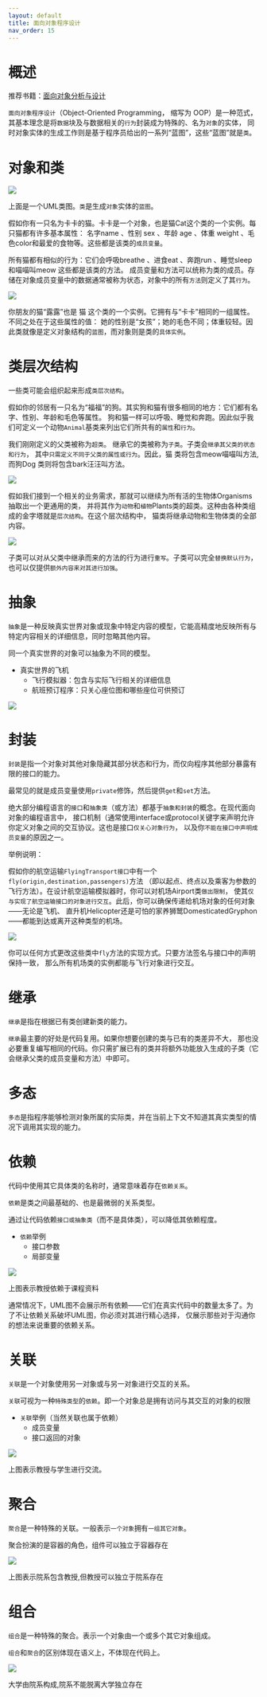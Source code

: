 ```yaml
---
layout: default
title: 面向对象程序设计
nav_order: 15
---
```


# 概述

推荐书籍：[面向对象分析与设计](https://book.douban.com/subject/11509672/)

`面向对象程序设计`（Object-Oriented Programming， 缩写为 OOP）是一种范式，
其基本理念是将`数据`块及与数据相关的`行为`封装成为特殊的、名为`对象`的实体，
同时对象实体的生成工作则是基于程序员给出的一系列“蓝图”，这些“蓝图”就是`类`。

# 对象和类

![](https://cdn.jsdelivr.net/gh/guosonglu/images@master/blog-img/202111171554071.png)

上面是一个UML类图。`类`是生成`对象`实体的`蓝图`。

假如你有一只名为卡卡的猫。卡卡是一个对象，也是猫Cat这个类的一个实例。每只猫都有许多基本属性：
名字name 、性别 sex 、年龄 age 、体重 weight 、毛色color和最爱的食物等。这些都是该类的`成员变量`。

所有猫都有相似的行为：它们会呼吸breathe 、进食eat 、奔跑run 、睡觉sleep和喵喵叫meow 这些都是该类的方法。
成员变量和方法可以统称为类的成员。存储在对象成员变量中的数据通常被称为状态，对象中的所有`方法`则定义了其`行为`。

![](https://cdn.jsdelivr.net/gh/guosonglu/images@master/blog-img/202111171604948.png)

你朋友的猫“露露”也是 猫 这个类的一个实例。它拥有与“卡卡”相同的一组属性。不同之处在于这些属性的值：
她的性别是“女孩”；她的毛色不同；体重较轻。因此类就像是定义对象结构的`蓝图`，而对象则是类的`具体实例`。

# 类层次结构

一些类可能会组织起来形成`类层次结构`。

假如你的邻居有一只名为“福福”的狗。其实狗和猫有很多相同的地方：它们都有名字、性别、年龄和毛色等属性。
狗和猫一样可以呼吸、睡觉和奔跑。因此似乎我们可定义一个动物`Animal`基类来列出它们所共有的`属性`和`行为`。


我们刚刚定义的父类被称为`超类`。 继承它的类被称为`子类`。子类会`继承其父类的状态和行为`，
其中`只需定义不同于父类的属性或行为`。因此，猫 类将包含meow喵喵叫方法,而狗Dog 类则将包含bark汪汪叫方法。

![](https://cdn.jsdelivr.net/gh/guosonglu/images@master/blog-img/202111171609043.png)

假如我们接到一个相关的业务需求，那就可以继续为所有活的生物体Organisms抽取出一个更通用的类，
并将其作为`动物`和`植物`Plants类的超类。这种由各种类组成的金字塔就是`层次结构`。在这个层次结构中，
猫类将继承动物和生物体类的全部内容。

![](https://cdn.jsdelivr.net/gh/guosonglu/images@master/blog-img/202111171611560.png)

子类可以对从父类中继承而来的方法的行为进行`重写`。子类可以完全`替换默认行为`，也可以仅提供`额外内容来对其进行加强`。

# 抽象

`抽象`是一种反映真实世界对象或现象中特定内容的模型，它能高精度地反映所有与特定内容相关的详细信息，同时忽略其他内容。

同一个真实世界的对象可以抽象为不同的模型。

- 真实世界的飞机
  - 飞行模拟器：包含与实际飞行相关的详细信息
  - 航班预订程序：只关心座位图和哪些座位可供预订

![](https://cdn.jsdelivr.net/gh/guosonglu/images@master/blog-img/202111171626805.png)

# 封装

`封装`是指一个对象对其他对象隐藏其部分状态和行为，而仅向程序其他部分暴露有限的接口的能力。

最常见的就是成员变量使用`private`修饰，然后提供`get`和`set`方法。

绝大部分编程语言的`接口`和`抽象类`（或方法）都基于`抽象和封装`的概念。在现代面向对象的编程语言中，
接口机制（通常使用interface或protocol关键字来声明允许你定义对象之间的交互协议。这也是接口`仅关心对象行为`，
以及你`不能在接口中声明成员变量`的原因之一。

举例说明：

假如你的航空运输`FlyingTransport接口`中有一个`fly(origin,destination,passengers)`方法
（即以起点、终点以及乘客为参数的飞行方法）。在设计航空运输模拟器时，你可以对机场Airport类`做出限制`，
使其`仅与实现了航空运输接口的对象进行交互`。此后，你可以确保传递给机场对象的任何对象——无论是飞机、
直升机Helicopter还是可怕的家养狮鹫DomesticatedGryphon——都能到达或离开这种类型的机场。

![](https://cdn.jsdelivr.net/gh/guosonglu/images@master/blog-img/202111171654786.png)

你可以任何方式更改这些类中`fly`方法的实现方式。只要方法签名与接口中的声明保持一致，
那么所有机场类的实例都能与飞行对象进行交互。

# 继承

`继承`是指在根据已有类创建新类的能力。

`继承`最主要的好处是代码复用。如果你想要创建的类与已有的类差异不大，
那也没必要重复编写相同的代码。你只需扩展已有的类并将额外功能放入生成的子类（它会继承父类的成员变量和方法）中即可。

# 多态

`多态`是指程序能够检测对象所属的实际类，并在当前上下文不知道其真实类型的情况下调用其实现的能力。

# 依赖

代码中使用其它具体类的名称时，通常意味着存在`依赖关系`。

`依赖`是类之间最基础的、也是最微弱的关系类型。

通过让代码依赖`接口或抽象类`（而不是具体类），可以降低其依赖程度。

- `依赖`举例
  - 接口参数
  - 局部变量

![](https://cdn.jsdelivr.net/gh/guosonglu/images@master/blog-img/202111171748293.png)

上图表示教授依赖于课程资料

通常情况下，UML图不会展示所有依赖——它们在真实代码中的数量太多了。为了不让依赖关系破坏UML图，你必须对其进行精心选择，
仅展示那些对于沟通你的想法来说重要的依赖关系。

# 关联

`关联`是一个对象使用另一对象或与另一对象进行交互的关系。

`关联`可视为一种`特殊类型`的`依赖`。即一个对象总是拥有访问与其交互的对象的权限

- `关联`举例（当然关联也属于依赖）
  - 成员变量
  - 接口返回的对象

![](https://cdn.jsdelivr.net/gh/guosonglu/images@master/blog-img/202111171756754.png)

上图表示教授与学生进行交流。

# 聚合

`聚合`是一种特殊的关联。一般表示`一个对象`拥有`一组其它对象`。

聚合扮演的是容器的角色，组件可以独立于容器存在

![](https://cdn.jsdelivr.net/gh/guosonglu/images@master/blog-img/202111171820628.png)

上图表示院系包含教授,但教授可以独立于院系存在

# 组合

`组合`是一种特殊的聚合。表示一个对象由一个或多个其它对象组成。

`组合`和`聚合`的区别体现在语义上，不体现在代码上。

![](https://cdn.jsdelivr.net/gh/guosonglu/images@master/blog-img/20211117230829.png)

大学由院系构成,院系不能脱离大学独立存在


